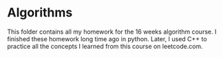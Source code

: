 # Algorithms
This folder contains all my homework for the 16 weeks algorithm course. I finished these homework long time ago in python. Later, I used C++ to practice all the concepts I learned from this course on leetcode.com.
